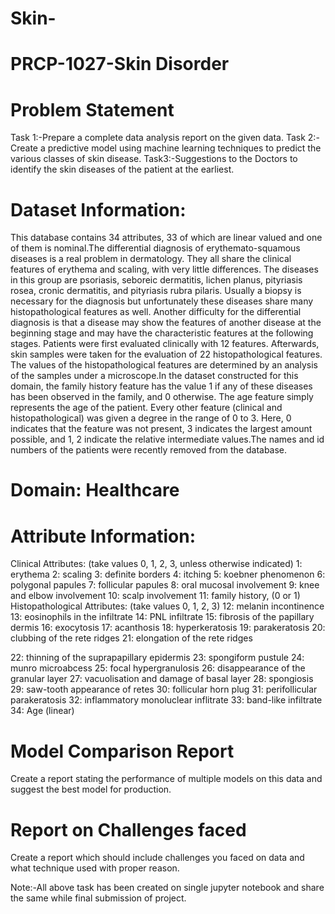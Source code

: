 # Skin-
# PRCP-1027-Skin Disorder

# Problem Statement

Task 1:-Prepare a complete data analysis report on the given data.
Task 2:-Create a predictive model using machine learning techniques to predict
the various classes of skin disease.
Task3:-Suggestions to the Doctors to identify the skin diseases of the patient at
the earliest.
# Dataset Information:
This database contains 34 attributes, 33 of which are linear valued and one of them is
nominal.The differential diagnosis of erythemato-squamous diseases is a real problem
in dermatology. They all share the clinical features of erythema and scaling, with very
little differences. The diseases in this group are psoriasis, seboreic dermatitis, lichen
planus, pityriasis rosea, cronic dermatitis, and pityriasis rubra pilaris. Usually a biopsy is
necessary for the diagnosis but unfortunately these diseases share many
histopathological features as well. Another difficulty for the differential diagnosis is that a
disease may show the features of another disease at the beginning stage and may have
the characteristic features at the following stages. Patients were first evaluated clinically
with 12 features. Afterwards, skin samples were taken for the evaluation of 22
histopathological features. The values of the histopathological features are determined
by an analysis of the samples under a microscope.In the dataset constructed for this
domain, the family history feature has the value 1 if any of these diseases has been
observed in the family, and 0 otherwise. The age feature simply represents the age of
the patient. Every other feature (clinical and histopathological) was given a degree in
the range of 0 to 3. Here, 0 indicates that the feature was not present, 3 indicates the
largest amount possible, and 1, 2 indicate the relative intermediate values.The names
and id numbers of the patients were recently removed from the database.
# Domain: Healthcare
# Attribute Information:
Clinical Attributes: (take values 0, 1, 2, 3, unless otherwise indicated)
1: erythema
2: scaling
3: definite borders
4: itching
5: koebner phenomenon
6: polygonal papules
7: follicular papules
8: oral mucosal involvement
9: knee and elbow involvement
10: scalp involvement
11: family history, (0 or 1)
Histopathological Attributes: (take values 0, 1, 2, 3)
12: melanin incontinence
13: eosinophils in the infiltrate
14: PNL infiltrate
15: fibrosis of the papillary dermis
16: exocytosis
17: acanthosis
18: hyperkeratosis
19: parakeratosis
20: clubbing of the rete ridges
21: elongation of the rete ridges

22: thinning of the suprapapillary epidermis
23: spongiform pustule
24: munro microabcess
25: focal hypergranulosis
26: disappearance of the granular layer
27: vacuolisation and damage of basal layer
28: spongiosis
29: saw-tooth appearance of retes
30: follicular horn plug
31: perifollicular parakeratosis
32: inflammatory monoluclear inflitrate
33: band-like infiltrate
34: Age (linear)
# Model Comparison Report
Create a report stating the performance of multiple models on this data and
suggest the best model for production.

# Report on Challenges faced
Create a report which should include challenges you faced on data and
what technique used with proper reason.

Note:-All above task has been created on single jupyter notebook and
share the same while final submission of project.
